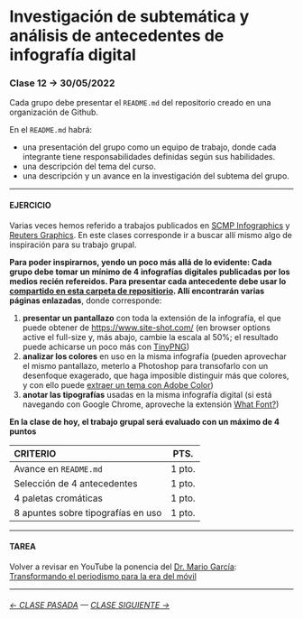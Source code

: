 # Investigación de subtemática y análisis de antecedentes de infografía digital

### Clase 12 → 30/05/2022

Cada grupo debe presentar el `README.md` del repositorio creado en una organización de Github.

En el `README.md` habrá: 

- una presentación del grupo como un equipo de trabajo, donde cada integrante tiene responsabilidades definidas según sus habilidades.
- una descripción del tema del curso.
- una descripción y un avance en la investigación del subtema del grupo.
 
- - - - - - - -

#### EJERCICIO

Varias veces hemos referido a trabajos publicados en [SCMP Infographics](https://www.scmp.com/infographic/) y [Reuters Graphics](https://graphics.reuters.com/). En este clases corresponde ir a buscar allí mismo algo de inspiración para su trabajo grupal.

**Para poder inspirarnos, yendo un poco más allá de lo evidente: Cada grupo debe tomar un mínimo de 4 infografías digitales publicadas por los medios recién refereidos. Para presentar cada antecedente debe usar lo [compartido en esta carpeta de repositiorio](https://profesorfaco.github.io/dno075-2022-1/clase-12/). Allí encontrarán varias páginas enlazadas**, donde corresponde: 

1. **presentar un pantallazo** con toda la extensión de la infografía, el que puede obtener de https://www.site-shot.com/ (en browser options active el full-size y, más abajo, cambie la escala al 50%; el resultado puede achicarse un poco más con [TinyPNG](https://tinypng.com/))
2. **analizar los colores** en uso en la misma infografía (pueden aprovechar el mismo pantallazo, meterlo a Photoshop para transofarlo con un desenfoque exagerado, que haga imposible distinguir más que colores, y con ello puede [extraer un tema con Adobe Color](https://color.adobe.com/es/create/image))
3. **anotar las tipografías** usadas en la misma infografía digital (si está navegando con Google Chrome, aproveche la extensión [What Font?](https://chrome.google.com/webstore/detail/whatfont/jabopobgcpjmedljpbcaablpmlmfcogm)) 

**En la clase de hoy, el trabajo grupal será evaluado con un máximo de 4 puntos** 

| CRITERIO | PTS.  |
|:---------|:-----:|
| Avance en `README.md` | 1 pto. |
| Selección de 4 antecedentes | 1 pto. |
| 4 paletas cromáticas | 1 pto. |
| 8 apuntes sobre tipografías en uso | 1 pto. |

- - - - - - - 

#### TAREA

Volver a revisar en YouTube la ponencia del [Dr. Mario García](http://garciamedia.com/): [Transformando el periodismo para la era del móvil](https://youtu.be/iEB3oILm-qQ?t=1301)

- - - - - - - -

###### [← CLASE PASADA](https://github.com/profesorfaco/dno075-2022-1/tree/main/clase-11) — [CLASE SIGUIENTE →](https://github.com/profesorfaco/dno075-2022-1/tree/main/clase-13) 
